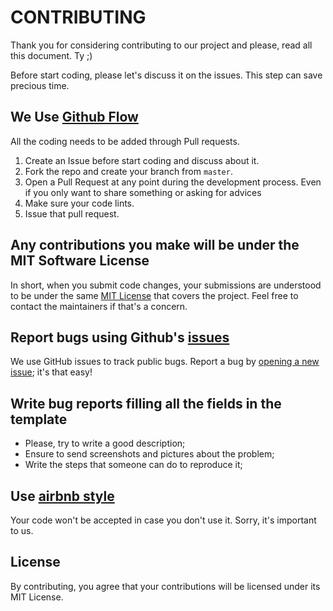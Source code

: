 # CONTRIBUTING

Thank you for considering contributing to our project and please, read all this document. Ty ;)

Before start coding, please let's discuss it on the issues. This step can save precious time. 

## We Use [Github Flow](https://guides.github.com/introduction/flow/index.html)

All the coding needs to be added through Pull requests. 

1. Create an Issue before start coding and discuss about it.
2. Fork the repo and create your branch from `master`.
3. Open a Pull Request at any point during the development process. Even if you only want to share something or asking for advices
4. Make sure your code lints.
5. Issue that pull request.

## Any contributions you make will be under the MIT Software License
In short, when you submit code changes, your submissions are understood to be under the same [MIT License](http://choosealicense.com/licenses/mit/) that covers the project. Feel free to contact the maintainers if that's a concern.

## Report bugs using Github's [issues](https://github.com/briandk/transcriptase-atom/issues)
We use GitHub issues to track public bugs. Report a bug by [opening a new issue](); it's that easy!

## Write bug reports filling all the fields in the template
 - Please, try to write a good description;
 - Ensure to send screenshots and pictures about the problem;
 - Write the steps that someone can do to reproduce it;

## Use [airbnb style](https://github.com/airbnb/javascript/tree/master/react)
 Your code won't be accepted in case you don't use it. Sorry, it's important to us.

## License
By contributing, you agree that your contributions will be licensed under its MIT License.
